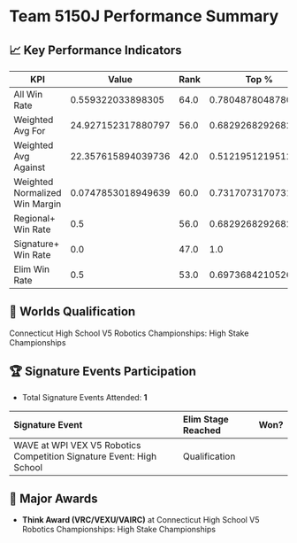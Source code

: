 # Team 5150J Performance Summary

## 📈 Key Performance Indicators
| KPI | Value | Rank | Top % |
| --- | ----- | ---- | ----- |
| All Win Rate | 0.559322033898305 | 64.0 | 0.7804878048780488 |
| Weighted Avg For | 24.927152317880797 | 56.0 | 0.6829268292682927 |
| Weighted Avg Against | 22.357615894039736 | 42.0 | 0.5121951219512195 |
| Weighted Normalized Win Margin | 0.0747853018949639 | 60.0 | 0.7317073170731707 |
| Regional+ Win Rate | 0.5 | 56.0 | 0.6829268292682927 |
| Signature+ Win Rate | 0.0 | 47.0 | 1.0 |
| Elim Win Rate | 0.5 | 53.0 | 0.6973684210526315 |


## 🎯 Worlds Qualification
Connecticut High School V5 Robotics Championships: High Stake Championships

## 🏆 Signature Events Participation
- Total Signature Events Attended: **1**

| Signature Event | Elim Stage Reached | Won? |
|:----------------|:-------------------|:----|
| WAVE at WPI VEX V5 Robotics Competition Signature Event: High School | Qualification |  |


## 🥇 Major Awards
- **Think Award (VRC/VEXU/VAIRC)** at Connecticut High School V5 Robotics Championships: High Stake Championships

